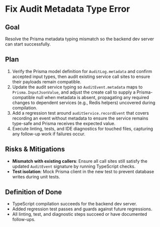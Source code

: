 # Fix Audit Metadata Type Error

## Goal
Resolve the Prisma metadata typing mismatch so the backend dev server can start successfully.

## Plan
1. Verify the Prisma model definition for `AuditLog.metadata` and confirm accepted input types, then audit existing service call sites to ensure their payloads remain compatible.
2. Update the audit service typing so `AuditEvent.metadata` maps to `Prisma.InputJsonValue`, and adjust the create call to supply a Prisma-compatible null when metadata is absent, propagating any required changes to dependent services (e.g., Redis helpers) uncovered during compilation.
3. Add a regression test around `auditService.recordEvent` that covers recording an event without metadata to ensure the service remains type-safe and Prisma receives the expected value.
4. Execute linting, tests, and IDE diagnostics for touched files, capturing any follow-up work if failures occur.

## Risks & Mitigations
- **Mismatch with existing callers**: Ensure all call sites still satisfy the updated `AuditEvent` signature by running TypeScript checks.
- **Test isolation**: Mock Prisma client in the new test to prevent database writes during unit tests.

## Definition of Done
- TypeScript compilation succeeds for the backend dev server.
- Added regression test passes and guards against future regressions.
- All linting, test, and diagnostic steps succeed or have documented follow-ups.

